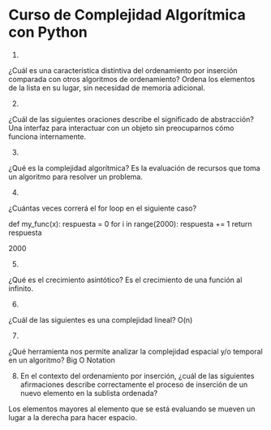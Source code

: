 # Curso de Complejidad Algorítmica con Python

1.
¿Cuál es una característica distintiva del ordenamiento por inserción comparada con otros algoritmos de ordenamiento?
Ordena los elementos de la lista en su lugar, sin necesidad de memoria adicional.

2.
¿Cuál de las siguientes oraciones describe el significado de abstracción?
Una interfaz para interactuar con un objeto sin preocuparnos cómo funciona internamente.

3.
¿Qué es la complejidad algorítmica?
Es la evaluación de recursos que toma un algoritmo para resolver un problema.

4.
¿Cuántas veces correrá el for loop en el siguiente caso?

def my_func(x):
    respuesta = 0
    for i in range(2000):
        respuesta += 1
    return respuesta

2000

5.
¿Qué es el crecimiento asintótico?
Es el crecimiento de una función al infinito.

6.
¿Cuál de las siguientes es una complejidad lineal?
O(n)

7.
¿Qué herramienta nos permite analizar la complejidad espacial y/o temporal en un algoritmo?
Big O Notation


8. En el contexto del ordenamiento por inserción, ¿cuál de las siguientes afirmaciones describe correctamente el proceso de inserción de un nuevo elemento en la sublista ordenada?

Los elementos mayores al elemento que se está evaluando se mueven un lugar a la derecha para hacer espacio.
